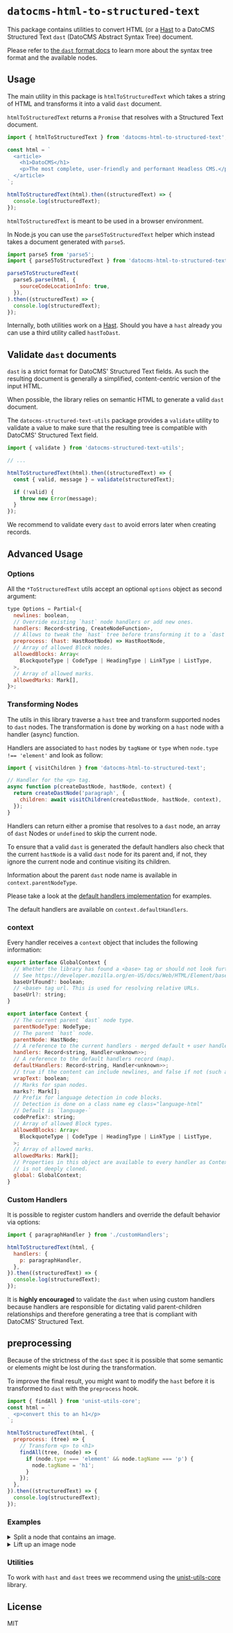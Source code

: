 # `datocms-html-to-structured-text`

This package contains utilities to convert HTML (or a [Hast](https://github.com/syntax-tree/hast) to a DatoCMS Structured Text `dast` (DatoCMS Abstract Syntax Tree) document.

Please refer to [the `dast` format docs](https://www.datocms.com/docs/structured-text/dast) to learn more about the syntax tree format and the available nodes.

## Usage

The main utility in this package is `htmlToStructuredText` which takes a string of HTML and transforms it into a valid `dast` document.

`htmlToStructuredText` returns a `Promise` that resolves with a Structured Text document.

```js
import { htmlToStructuredText } from 'datocms-html-to-structured-text';

const html = `
  <article>
    <h1>DatoCMS</h1>
    <p>The most complete, user-friendly and performant Headless CMS.</p>
  </article>
`;

htmlToStructuredText(html).then((structuredText) => {
  console.log(structuredText);
});
```

`htmlToStructuredText` is meant to be used in a browser environment.

In Node.js you can use the `parse5ToStructuredText` helper which instead takes a document generated with `parse5`.

```js
import parse5 from 'parse5';
import { parse5ToStructuredText } from 'datocms-html-to-structured-text';

parse5ToStructuredText(
  parse5.parse(html, {
    sourceCodeLocationInfo: true,
  }),
).then((structuredText) => {
  console.log(structuredText);
});
```

Internally, both utilities work on a [Hast](https://github.com/syntax-tree/hast). Should you have a `hast` already you can use a third utility called `hastToDast`.

## Validate `dast` documents

`dast` is a strict format for DatoCMS' Structured Text fields. As such the resulting document is generally a simplified, content-centric version of the input HTML.

When possible, the library relies on semantic HTML to generate a valid `dast` document.

The `datocms-structured-text-utils` package provides a `validate` utility to validate a value to make sure that the resulting tree is compatible with DatoCMS' Structured Text field.

```js
import { validate } from 'datocms-structured-text-utils';

// ...

htmlToStructuredText(html).then((structuredText) => {
  const { valid, message } = validate(structuredText);

  if (!valid) {
    throw new Error(message);
  }
});
```

We recommend to validate every `dast` to avoid errors later when creating records.

## Advanced Usage

### Options

All the `*ToStructuredText` utils accept an optional `options` object as second argument:

```js
type Options = Partial<{
  newlines: boolean,
  // Override existing `hast` node handlers or add new ones.
  handlers: Record<string, CreateNodeFunction>,
  // Allows to tweak the `hast` tree before transforming it to a `dast` document.
  preprocess: (hast: HastRootNode) => HastRootNode,
  // Array of allowed Block nodes.
  allowedBlocks: Array<
    BlockquoteType | CodeType | HeadingType | LinkType | ListType,
  >,
  // Array of allowed marks.
  allowedMarks: Mark[],
}>;
```

### Transforming Nodes

The utils in this library traverse a `hast` tree and transform supported nodes to `dast` nodes. The transformation is done by working on a `hast` node with a handler (async) function.

Handlers are associated to `hast` nodes by `tagName` or `type` when `node.type !== 'element'` and look as follow:

```js
import { visitChildren } from 'datocms-html-to-structured-text';

// Handler for the <p> tag.
async function p(createDastNode, hastNode, context) {
  return createDastNode('paragraph', {
    children: await visitChildren(createDastNode, hastNode, context),
  });
}
```

Handlers can return either a promise that resolves to a `dast` node, an array of `dast` Nodes or `undefined` to skip the current node.

To ensure that a valid `dast` is generated the default handlers also check that the current `hastNode` is a valid `dast` node for its parent and, if not, they ignore the current node and continue visiting its children.

Information about the parent `dast` node name is available in `context.parentNodeType`.

Please take a look at the [default handlers implementation](./handlers.ts) for examples.

The default handlers are available on `context.defaultHandlers`.

### context

Every handler receives a `context` object that includes the following information:

```js
export interface GlobalContext {
  // Whether the library has found a <base> tag or should not look further.
  // See https://developer.mozilla.org/en-US/docs/Web/HTML/Element/base
  baseUrlFound?: boolean;
  // <base> tag url. This is used for resolving relative URLs.
  baseUrl?: string;
}

export interface Context {
  // The current parent `dast` node type.
  parentNodeType: NodeType;
  // The parent `hast` node.
  parentNode: HastNode;
  // A reference to the current handlers - merged default + user handlers.
  handlers: Record<string, Handler<unknown>>;
  // A reference to the default handlers record (map).
  defaultHandlers: Record<string, Handler<unknown>>;
  // true if the content can include newlines, and false if not (such as in headings).
  wrapText: boolean;
  // Marks for span nodes.
  marks?: Mark[];
  // Prefix for language detection in code blocks.
  // Detection is done on a class name eg class="language-html"
  // Default is `language-`
  codePrefix?: string;
  // Array of allowed Block types.
  allowedBlocks: Array<
    BlockquoteType | CodeType | HeadingType | LinkType | ListType,
  >;
  // Array of allowed marks.
  allowedMarks: Mark[];
  // Properties in this object are available to every handler as Context
  // is not deeply cloned.
  global: GlobalContext;
}
```

### Custom Handlers

It is possible to register custom handlers and override the default behavior via options:

```js
import { paragraphHandler } from './customHandlers';

htmlToStructuredText(html, {
  handlers: {
    p: paragraphHandler,
  },
}).then((structuredText) => {
  console.log(structuredText);
});
```

It is **highly encouraged** to validate the `dast` when using custom handlers because handlers are responsible for dictating valid parent-children relationships and therefore generating a tree that is compliant with DatoCMS' Structured Text.

## preprocessing

Because of the strictness of the `dast` spec it is possible that some semantic or elements might be lost during the transformation.

To improve the final result, you might want to modify the `hast` before it is transformed to `dast` with the `preprocess` hook.

```js
import { findAll } from 'unist-utils-core';
const html = `
  <p>convert this to an h1</p>
`;

htmlToStructuredText(html, {
  preprocess: (tree) => {
    // Transform <p> to <h1>
    findAll(tree, (node) => {
      if (node.type === 'element' && node.tagName === 'p') {
        node.tagName = 'h1';
      }
    });
  },
}).then((structuredText) => {
  console.log(structuredText);
});
```

### Examples

<details>
  <summary>Split a node that contains an image.</summary>

In `dast` images can be presented as `Block` nodes but these are not allowed inside of `ListItem` nodes (ul/ol lists). In this example we will split the list in 3 pieces and lift up the image.

The same approach can be used to split other types of branches and lift up nodes to become root nodes.

```js
import { visit } from 'unist-utils-core';

const html = `
  <ul>
    <li>item 1</li>
    <li><div><img src="./img.png" alt></div></li>
    <li>item 2</li>
  </ul>
`;

const dast = await htmlToStructuredText(html, {
  preprocess: (tree) => {
    const liftedImages = new WeakSet();
    const body = find(tree, (node) => node.tagName === 'body');

    visit(body, (node, index, parents) => {
      if (
        !node ||
        node.tagName !== 'img' ||
        liftedImages.has(node) ||
        parents.length === 1 // is a top level img
      ) {
        return;
      }
      // remove image

      const imgParent = parents[parents.length - 1];
      imgParent.children.splice(index, 1);

      let i = parents.length;
      let splitChildrenIndex = index;
      let childrenAfterSplitPoint = [];

      while (--i > 0) {
        // Example: i == 2
        // [ 'body', 'div', 'h1' ]
        const /* h1 */ parent = parents[i];
        const /* div */ parentsParent = parents[i - 1];

        // Delete the siblings after the image and save them in a variable
        childrenAfterSplitPoint /* [ 'h1.2' ] */ = parent.children.splice(
          splitChildrenIndex,
        );
        // parent.children is now == [ 'h1.1' ]

        // parentsParent.children = [ 'h1' ]
        splitChildrenIndex = parentsParent.children.indexOf(parent);
        // splitChildrenIndex = 0

        let nodeInserted = false;

        // If we reached the 'div' add the image's node
        if (i === 1) {
          splitChildrenIndex += 1;
          parentsParent.children.splice(splitChildrenIndex, 0, node);
          liftedImages.add(node);

          nodeInserted = true;
        }

        splitChildrenIndex += 1;
        // Create a new branch with childrenAfterSplitPoint if we have any i.e.
        // <h1>h1.2</h1>
        if (childrenAfterSplitPoint.length > 0) {
          parentsParent.children.splice(splitChildrenIndex, 0, {
            ...parent,
            children: childrenAfterSplitPoint,
          });
        }
        // Remove the parent if empty
        if (parent.children.length === 0) {
          splitChildrenIndex -= 1;
          parentsParent.children.splice(
            nodeInserted ? splitChildrenIndex - 1 : splitChildrenIndex,
            1,
          );
        }
      }
    });
  },
  handlers: {
    img: async (createNode, node, context) => {
      // In a real scenario you would upload the image to Dato and get back an id.
      const item = '123';
      return createNode('block', {
        item,
      });
    },
  },
});
```

</details>

<details>
  <summary>Lift up an image node</summary>

```js
import { visit, CONTINUE } from 'unist-utils-core';

const html = `
  <ul>
    <li>item 1</li>
    <li><div><img src="./img.png" alt>item 2</div></li>
    <li>item 3</li>
  </ul>
`;

const dast = await htmlToStructuredText(html, {
  preprocess: (tree) => {
    visit(tree, (node, index, parents) => {
      if (node.tagName === 'img' && parents.length > 1) {
        const parent = parents[parents.length - 1];
        tree.children.push(node);
        parent.children.splice(index, 1);
        return [CONTINUE, index];
      }
    });
  },
  handlers: {
    img: async (createNode, node, context) => {
      // In a real scenario you would upload the image to Dato and get back an id.
      const item = '123';
      return createNode('block', { item });
    },
  },
});
```

</details>

### Utilities

To work with `hast` and `dast` trees we recommend using the [unist-utils-core](https://www.npmjs.com/package/unist-utils-core) library.

## License

MIT
